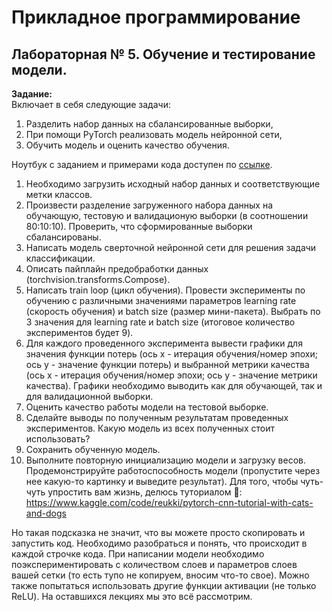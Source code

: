 # Прикладное программирование

## Лабораторная № 5. Обучение и тестирование модели.

__Задание:__  
Включает в себя следующие задачи:
1. Разделить набор данных на сбалансированные выборки,
2. При помощи PyTorch реализовать модель нейронной сети,
3. Обучить модель и оценить качество обучения.

Ноутбук с заданием и примерами кода доступен по [ссылке](https://colab.research.google.com/drive/1zspObJvKxQdRfIdqyVVgbvVSwCIHUz5v?usp=sharing).

 
1. Необходимо загрузить исходный набор данных и соответствующие метки классов.
2. Произвести разделение загруженного набора данных на обучающую, тестовую и валидационую выборки (в соотношении 80:10:10). Проверить, что сформированные выборки сбалансированы.
3. Написать модель сверточной нейронной сети для решения задачи классификации.
4. Описать пайплайн предобработки данных (torchvision.transforms.Compose).
5. Написать train loop (цикл обучения). Провести эксперименты по обучению с различными значениями параметров learning rate (скорость обучения) и batch size (размер мини-пакета). Выбрать по 3 значения для learning rate и batch size (итоговое количество экспериментов будет 9).
6. Для каждого проведенного эксперимента вывести графики для значения функции потерь (ось x - итерация обучения/номер эпохи; ось y - значение функции потерь) и выбранной метрики качества (ось x - итерация обучения/номер эпохи; ось y - значение метрики качества). Графики необходимо выводить как для обучающей, так и для валидационной выборки.
7. Оценить качество работы модели на тестовой выборке.
8. Сделайте выводы по полученным результатам проведенных экспериментов. Какую модель из всех полученных стоит использовать?
9. Сохранить обученную модель.
10. Выполните повторную инициализацию модели и загрузку весов. Продемонстрируйте работоспособность модели (пропустите через нее какую-то картинку и выведите результат).
Для того, чтобы чуть-чуть упростить вам жизнь, делюсь туториалом 🤯: https://www.kaggle.com/code/reukki/pytorch-cnn-tutorial-with-cats-and-dogs

Но такая подсказка не значит, что вы можете просто скопировать и запустить код. Необходимо разобраться и понять, что происходит в каждой строчке кода. При написании модели необходимо поэкспериментировать с количеством слоев и параметров слоев вашей сетки (то есть тупо не копируем, вносим что-то свое). Можно также попытаться использовать другие функции активации (не только ReLU). На оставшихся лекциях мы это всё рассмотрим.